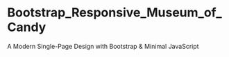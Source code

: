 # Bootstrap_Responsive_Museum_of_Candy
A Modern Single-Page Design with Bootstrap &amp; Minimal JavaScript
